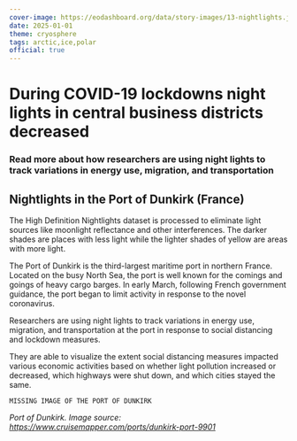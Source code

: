 ```yaml
---
cover-image: https://eodashboard.org/data/story-images/13-nightlights.jpg
date: 2025-01-01
theme: cryosphere
tags: arctic,ice,polar
official: true
---
```


#   During COVID-19 lockdowns night lights in central business districts decreased <!--{ as="img" mode="hero" src="https://eodashboard.org/data/story-images/13-nightlights.jpg" }-->
### Read more about how researchers are using night lights to track variations in energy use, migration, and transportation <!--{ style="font-size:1.5rem;opacity:0.7;margin-top:1rem;" }-->

## Nightlights in the Port of Dunkirk (France)
 
The High Definition Nightlights dataset is processed to eliminate light sources like moonlight reflectance and other interferences. The darker shades are places with less light while the lighter shades of yellow are areas with more light.

The Port of Dunkirk is the third-largest maritime port in northern France. Located on the busy North Sea, the port is well known for the comings and goings of heavy cargo barges. In early March, following French government guidance, the port began to limit activity in response to the novel coronavirus.

Researchers are using night lights to track variations in energy use, migration, and transportation at the port in response to social distancing and lockdown measures.

They are able to visualize the extent social distancing measures impacted various economic activities based on whether light pollution increased or decreased, which highways were shut down, and which cities stayed the same.

    MISSING IMAGE OF THE PORT OF DUNKIRK

*Port of Dunkirk. Image source: <https://www.cruisemapper.com/ports/dunkirk-port-9901>*
